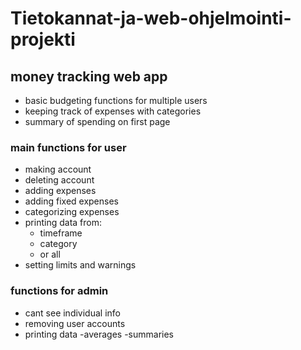 # Tietokannat-ja-web-ohjelmointi-projekti

## money tracking web app
- basic budgeting functions for multiple users
- keeping track of expenses with categories
- summary of spending on first page

### main functions for user
- making account
- deleting account
- adding expenses
- adding fixed expenses
- categorizing expenses
- printing data from:
	- timeframe
	- category
	- or all
- setting limits and warnings
### functions for admin
- cant see individual info
- removing user accounts
- printing data
	-averages
	-summaries
